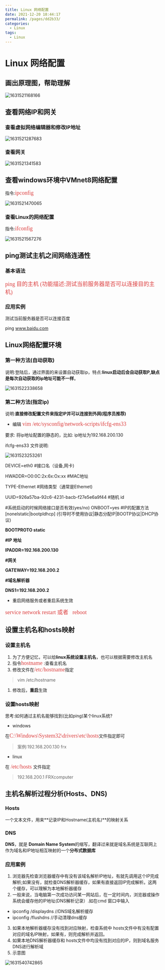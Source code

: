 ```yaml
---
title: Linux 网络配置
date: 2021-12-20 18:44:17
permalink: /pages/dd2b33/
categories:
  - Linux
tags:
  - Linux
---
```

# Linux 网络配置

## 画出原理图，帮助理解

![1631521168166](./images/11/01.png)

## 查看网络IP和网关

### 查看虚拟网络编辑器和修改IP地址

![1631521287683](./images/11/02.png)

### 查看网关

![1631521341583](./images/11/03.png)

## 查看windows环境中VMnet8网络配置

指令:<font color=#DC4040 size=4 face="黑体">ipconfig</font>

![1631521470065](./images/11/04.png)

### 查看Linux的网络配置

指令:<font color=#DC4040 size=4 face="黑体">ifconfig</font>

![1631521567276](./images/11/05.png)

## ping测试主机之间网络连通性

### 基本语法

<font color=#DC4040 size=4 face="黑体">ping 目的主机 (功能描述:测试当前服务器是否可以连接目的主机)</font>

### 应用实例

测试当前服务器是否可以连接百度

ping www.baidu.com

## Linux网络配置环境

### 第一种方法(自动获取)

说明:登陆后，通过界面的来设置自动获取ip，特点:**linux启动后会自动获取P,缺点是每次自动获取的ip地址可能不一样**。

![1631522338658](./images/11/06.png)

### 第二种方法(指定ip)

说明:**直接修改配置文件来指定IP并可以连接到外网(程序员推荐)**

+ 编辑 <font color=#DC4040 size=4 face="黑体">vim /etc/sysconfig/network-scripts/ifcfg-ens33</font>

要求: 将ip地址配置的静态的，比如: ip地址为192.168.200.130

ifcfg-ens33 文件说明:

![1631523253261](./images/11/07.png)

DEVICE=eth0                                  #接口名（设备,网卡)

HWADDR=O0:0C:2x:6x:Ox:xx     #MAC地址

TYPE-Ethernet                              #网络类型（通常是Ethemet)

UUID=926a57ba-92c6-4231-bacb-f27e5e6a9f44   #随机 id

#系统启动的时候网络接口是否有效(yes/no)
ONBOOT=yes
#IP的配置方法[nonelstatic|bootpldhcp] (引导时不使用协议|静态分配IP|BOOTP协议|DHCP协议)

**BOOTPROTO static**

**#IP 地址**

**IPADDR=192.168.200.130**

**#网关**

**GATEWAY=192.168.200.2**

**#域名解析器**

**DNS1=192.168.200.2**

+ 重启网络服务或者重启系统生效

<font color=#DC4040 size=4 face="黑体">service network restart 或者   reboot</font>

## 设置主机名和hosts映射

### 设置主机名

1. 为了方便记忆，可以给**linux系统设置主机名**，也可以根据需要修改主机名
2. 指令<font color=#DC4040 size=4 face="黑体">hostname </font>:查看主机名
3. 修改文件在<font color=#DC4040 size=4 face="黑体">/etc/hostname</font>指定

> vim  /etc/hostname

1. 修改后，**重启**生效

### 设置hosts映射

思考:如何通过主机名能够找到(比如ping)某个linux系统?

+ windows

在<font color=#DC4040 size=4 face="黑体">C:\Windows\System32\drivers\etc\hosts</font>文件指定即可

> 案例:192.168.200.130 frx

+ linux

在 <font color=#DC4040 size=4 face="黑体">/etc/hosts </font>文件指定

> 192.168.200.1 FRXcomputer

## 主机名解析过程分析(Hosts、DNS)

### Hosts

一个文本文件，用来**记录IP和Hostname(主机名)**的映射关系

### DNS

**DNS**，就是 **Domain Name System**的缩写，翻译过来就是域名系统是互联网上作为域名和IP地址相互映射的一个**分布式数据库**

### 应用案例

1. 浏览器先检查浏览器缓存中有没有该域名解析IP地址，有就先调用这个IP完成解析;如果没有，就检查DNS解析器缓存，如果有直接返回IP完成解析。这两个缓存，可以理解为本地解析器缓存
2. 一般来说，当电脑第一次成功访问某一网站后，在一定时间内，浏览器或操作系统会缓存他的IP地址(DNS解析记录）.如在cmd 窗口中输入

+ ipconfig /displaydns    //DNS域名解析缓存
+ ipconfig /flushdns        //手动清理dns缓存

3. 如果本地解析器缓存没有找到对应映射，检查系统中 hosts文件中有没有配置对应的域名IP映射，如果有，则完成解析并返回。
4. 如果本地DNS解析器缓存和 hosts文件中均没有找到对应的IP，则到域名服务DNS进行解析域
5. 示意图

![1631540742865](./images/11/08.png)

